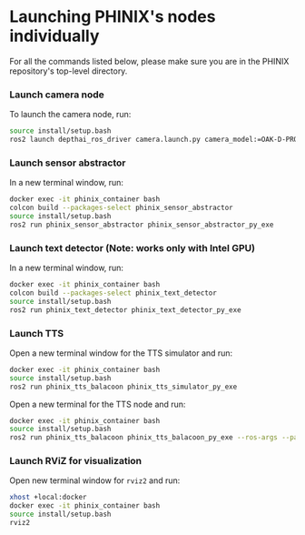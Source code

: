 # Launching PHINIX's nodes individually

For all the commands listed below, please make sure you are in the PHINIX
repository's top-level directory.

### Launch camera node

To launch the camera node, run:

``` bash
source install/setup.bash
ros2 launch depthai_ros_driver camera.launch.py camera_model:=OAK-D-PRO-W
```

### Launch sensor abstractor

In a new terminal window, run:

``` bash
docker exec -it phinix_container bash
colcon build --packages-select phinix_sensor_abstractor
source install/setup.bash
ros2 run phinix_sensor_abstractor phinix_sensor_abstractor_py_exe
```

### Launch text detector (Note: works only with Intel GPU)
In a new terminal window, run:

``` bash
docker exec -it phinix_container bash
colcon build --packages-select phinix_text_detector
source install/setup.bash
ros2 run phinix_text_detector phinix_text_detector_py_exe
```

### Launch TTS

Open a new terminal window for the TTS simulator and run:

``` bash
docker exec -it phinix_container bash
source install/setup.bash
ros2 run phinix_tts_balacoon phinix_tts_simulator_py_exe
```

Open a new terminal for the TTS node and run:

``` bash
docker exec -it phinix_container bash
source install/setup.bash
ros2 run phinix_tts_balacoon phinix_tts_balacoon_py_exe --ros-args --params-file src/phinix_ui/phinix_tts_balacoon/param/phinix_tts_balacoon.param.yaml
```

### Launch RViZ for visualization

Open new terminal window for `rviz2` and run:

``` bash
xhost +local:docker
docker exec -it phinix_container bash
source install/setup.bash
rviz2
```
